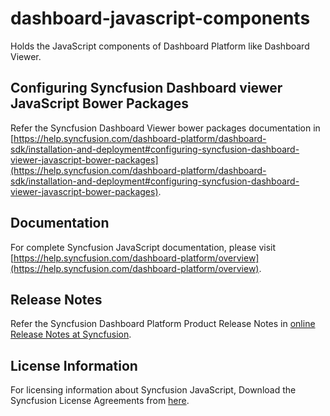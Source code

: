 # dashboard-javascript-components
Holds the JavaScript components of Dashboard Platform like Dashboard Viewer.

## Configuring Syncfusion Dashboard viewer JavaScript Bower Packages

Refer the Syncfusion Dashboard Viewer bower packages documentation in [https://help.syncfusion.com/dashboard-platform/dashboard-sdk/installation-and-deployment#configuring-syncfusion-dashboard-viewer-javascript-bower-packages](https://help.syncfusion.com/dashboard-platform/dashboard-sdk/installation-and-deployment#configuring-syncfusion-dashboard-viewer-javascript-bower-packages).

## Documentation

For complete Syncfusion JavaScript documentation, please visit [https://help.syncfusion.com/dashboard-platform/overview](https://help.syncfusion.com/dashboard-platform/overview).

## Release Notes

Refer the Syncfusion Dashboard Platform Product Release Notes in [online Release Notes at Syncfusion](https://help.syncfusion.com/dashboard-platform/release-notes).

## License Information

For licensing information about Syncfusion JavaScript, Download the Syncfusion License Agreements from [here](https://www.syncfusion.com/content/downloads/syncfusion_license.pdf).